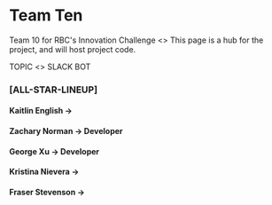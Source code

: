 # Team Ten
Team 10 for RBC's Innovation Challenge <> This page is a hub for the project, and will host project code.

TOPIC <> SLACK BOT



### [ALL-STAR-LINEUP]
#### Kaitlin English ->
#### Zachary Norman -> Developer
#### George Xu -> Developer
#### Kristina Nievera ->
#### Fraser Stevenson ->
